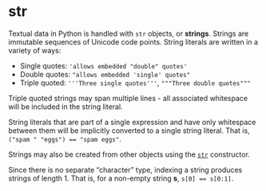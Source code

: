 # str

Textual data in Python is handled with `str` objects, or **strings**. Strings are immutable sequences of Unicode code points. String literals are written in a variety of ways:
- Single quotes: `'allows embedded "double" quotes'`
- Double quotes: `"allows embedded 'single' quotes"`
- Triple quoted: `'''Three single quotes'''`, `"""Three double quotes"""`

Triple quoted strings may span multiple lines - all associated whitespace will be included in the string literal.

String literals that are part of a single expression and have only whitespace between them will be implicitly converted to a single string literal. That is, `("spam " "eggs") == "spam eggs"`.

Strings may also be created from other objects using the [`str`](/built-in-functions/str.md) constructor.

Since there is no separate “character” type, indexing a string produces strings of length 1. That is, for a non-empty string **s**, `s[0] == s[0:1]`.